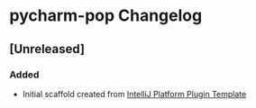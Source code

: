 <!-- Keep a Changelog guide -> https://keepachangelog.com -->

# pycharm-pop Changelog

## [Unreleased]
### Added
- Initial scaffold created from [IntelliJ Platform Plugin Template](https://github.com/JetBrains/intellij-platform-plugin-template)
